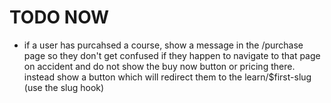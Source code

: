 # TODO NOW

- if a user has purcahsed a course, show a message in the /purchase page so they don't get confused if they happen to navigate to that page on accident and do not show the buy now button or pricing there. instead show a button which will redirect them to the learn/$first-slug (use the slug hook)

